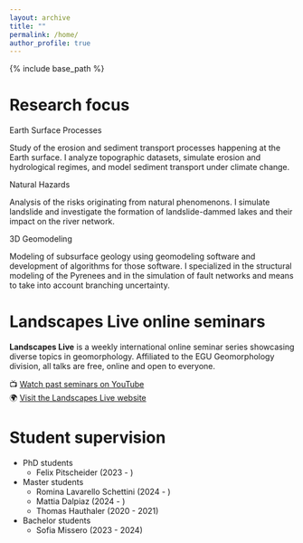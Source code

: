```yaml
---
layout: archive
title: ""
permalink: /home/
author_profile: true
---
```


{% include base_path %}


Research focus
======

Earth Surface Processes 

Study of the erosion and sediment transport processes happening at the Earth surface. I analyze topographic datasets, simulate erosion and hydrological regimes, and model sediment transport under climate change.

Natural Hazards 

Analysis of the risks originating from natural phenomenons. I simulate landslide and investigate the formation of landslide-dammed lakes and their impact on the river network.

3D Geomodeling

Modeling of subsurface geology using geomodeling software and development of algorithms for those software. I specialized in the structural modeling of the Pyrenees and in the simulation of fault networks and means to take into account branching uncertainty.

Landscapes Live online seminars
======
**Landscapes Live** is a weekly international online seminar series showcasing diverse topics in geomorphology. Affiliated to the EGU Geomorphology division, all talks are free, online and open to everyone.

📺 [Watch past seminars on YouTube](https://www.youtube.com/@landscapeslive1326/videos)  
🌍 [Visit the Landscapes Live website](https://landscapeslive.org)


Student supervision
======
* PhD students
  * Felix Pitscheider (2023 - )
* Master students
  * Romina Lavarello Schettini (2024 - )
  * Mattia Dalpiaz (2024 - )
  * Thomas Hauthaler (2020 - 2021)
* Bachelor students
  * Sofia Missero (2023 - 2024)
  
